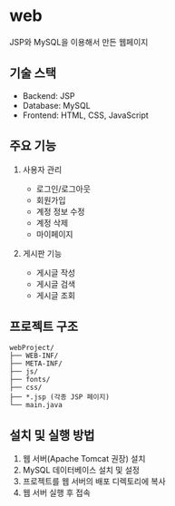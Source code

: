# web

JSP와 MySQL을 이용해서 만든 웹페이지 

## 기술 스택
- Backend: JSP
- Database: MySQL
- Frontend: HTML, CSS, JavaScript

## 주요 기능
1. 사용자 관리
   - 로그인/로그아웃
   - 회원가입
   - 계정 정보 수정
   - 계정 삭제
   - 마이페이지

2. 게시판 기능
   - 게시글 작성
   - 게시글 검색
   - 게시글 조회

## 프로젝트 구조
```
webProject/
├── WEB-INF/
├── META-INF/
├── js/
├── fonts/
├── css/
├── *.jsp (각종 JSP 페이지)
└── main.java
```

## 설치 및 실행 방법
1. 웹 서버(Apache Tomcat 권장) 설치
2. MySQL 데이터베이스 설치 및 설정
3. 프로젝트를 웹 서버의 배포 디렉토리에 복사
4. 웹 서버 실행 후 접속

